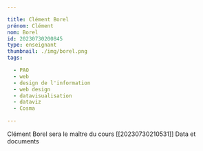 ```yaml
---

title: Clément Borel
prénom: Clément
nom: Borel
id: 20230730200845
type: enseignant
thumbnail: ./img/borel.png
tags:

  - PAO
  - web
  - design de l'information
  - web design
  - datavisualisation
  - dataviz
  - Cosma

---
```


Clément Borel sera le maître du cours [[20230730210531]] Data et documents